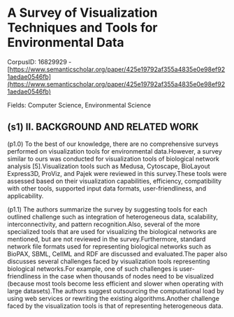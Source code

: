 # A Survey of Visualization Techniques and Tools for Environmental Data

CorpusID: 16829929 - [https://www.semanticscholar.org/paper/425e19792af355a4835e0e98ef921aedae0546fb](https://www.semanticscholar.org/paper/425e19792af355a4835e0e98ef921aedae0546fb)

Fields: Computer Science, Environmental Science

## (s1) II. BACKGROUND AND RELATED WORK
(p1.0) To the best of our knowledge, there are no comprehensive surveys performed on visualization tools for environmental data.However, a survey similar to ours was conducted for visualization tools of biological network analysis [5].Visualization tools such as Medusa, Cytoscape, BioLayout Express3D, ProViz, and Pajek were reviewed in this survey.These tools were assessed based on their visualization capabilities, efficiency, compatibility with other tools, supported input data formats, user-friendliness, and applicability.

(p1.1) The authors summarize the survey by suggesting tools for each outlined challenge such as integration of heterogeneous data, scalability, interconnectivity, and pattern recognition.Also, several of the more specialized tools that are used for visualizing the biological networks are mentioned, but are not reviewed in the survey.Furthermore, standard network file formats used for representing biological networks such as BioPAX, SBML, CellML and RDF are discussed and evaluated.The paper also discusses several challenges faced by visualization tools representing biological networks.For example, one of such challenges is user-friendliness in the case when thousands of nodes need to be visualized (because most tools become less efficient and slower when operating with large datasets).The authors suggest outsourcing the computational load by using web services or rewriting the existing algorithms.Another challenge faced by the visualization tools is that of representing heterogeneous data.
